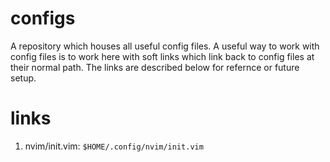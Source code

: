 # configs

A repository which houses all useful config files. A useful way to work with config files is to work here with soft links which link back to config files at their normal path. The links are described below for refernce or future setup.

# links

1. nvim/init.vim: `$HOME/.config/nvim/init.vim`
